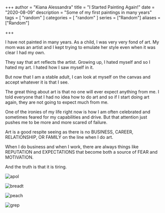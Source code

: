+++
author = "Kiana Alessandra"
title = "I Started Painting Again!"
date = "2020-08-09"
description = "Some of my first paintings in many years"
tags = [
    "random"
]
categories = [
    "random"
]
series = ["Random"]
aliases = ["Random"]

+++

I have not painted in many years. As a child, I was very very fond of art. My mom was an artist and I kept trying to emulate her style even when it was clear I had my own.

They say that art reflects the artist. Growing up, I hated myself and so I hated my art. I hated how I saw myself in it. 

But now that I am a stable adult, I can look at myself on the canvas and accept whatever it is that I see. 

The great thing about art is that no one will ever expect anything from me. I told everyone that I had no idea how to do art and so if I start doing art again, they are not going to expect much from me.

One of the ironies of my life right now is how I am often celebrated and sometimes feared for my capabilities and drive. But that attention just pushes me to be more and more scared of failure.

Art is a good respite seeing as there is no BUSINESS, CAREER, RELATIONSHIP, OR FAMILY on the line when I do art.

When I do business and when I work, there are always things like REPUTATION and EXPECTATIONS that become both a source of FEAR and MOTIVATION.

And the truth is that it is tiring.

![apol](/paintings/apol.jpg)

![breadt](/paintings/breadt.jpg)

![peach](/paintings/peach.jpg)

![grep](/paintings/grep.jpg)
